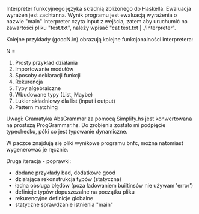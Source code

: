 Interpreter funkcyjnego języka składnią zbliżonego do Haskella.
Ewaluacja wyrażeń jest zachłanna.
Wynik programu jest ewaluacją wyrażenia o nazwie "main"
Interpreter czyta input z wejścia, zatem aby uruchumić na zawartości pliku "test.txt",
należy wpisać "cat test.txt | ./interpreter".

Kolejne przykłady (goodN.in) obrazują kolejne funkcjonalności interpretera:

N =
1.  Prosty przykład działania
2.  Importowanie modułów
3.  Sposoby deklaracji funkcji
4.  Rekurencja
5.  Typy algebraiczne
6.  Wbudowane typy (List, Maybe)
7.  Lukier składniowy dla list (input i output)
8.  Pattern matching



Uwagi:
Gramatyka AbsGrammar za pomocą Simplify.hs jest konwertowana na prostszą ProgGrammar.hs.
Do zrobienia zostało mi podpięcie typechecku, póki co jest typowanie dynamiczne.

W paczce znajdują się pliki wynikowe programu bnfc, można natomiast
wygenerować je ręcznie.


Druga iteracja - poprawki:

- dodane przykłady bad, dodatkowe good
- działająca rekonstrukcja typów (statyczna)
- ładna obsługa błędów (poza ładowaniem builtinsów nie używam 'error')
- definicje typów dopuszczalne na początku pliku
- rekurencyjne definicje globalne
- statyczne sprawdzanie istnienia "main"

